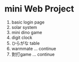 # mini Web Project
1. basic login page
2. solar system
3. mini dino game
4. digit clock
5. ひらがな table
6. warmmate ... continue
7. 對打game ... continue

